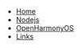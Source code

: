 <!-- _sidebar.md -->

* [Home](/)
* [Nodejs](/nodejs/)
* [OpenHarmonyOS](/OpenHarmonyOS/)
* [Links](/link/)